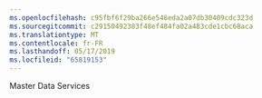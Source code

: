```yaml
---
ms.openlocfilehash: c95fbf6f29ba266e546eda2a07db30409cdc323d
ms.sourcegitcommit: c29150492383f48ef484fa02a483cde1cbc68aca
ms.translationtype: MT
ms.contentlocale: fr-FR
ms.lasthandoff: 05/17/2019
ms.locfileid: "65819153"
---
```

Master Data Services
